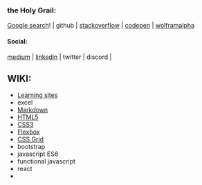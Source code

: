 ### the Holy Grail:

[Google search]([www.GOOGLE.com)! | github | [stackoverflow](https://stackoverflow.com) | [codepen](https://codepen.io/) | [wolframalpha](https://www.wolframalpha.com/)

#### Social:

[medium](https://medium.com/) | [linkedin](https://ro.linkedin.com/) | twitter | discord | 

## WIKI:

* [Learning sites](https://github.com/cnedelcu/testing1234/wiki/learning-sites)
* excel
* [Markdown](https://github.com/cnedelcu/testing1234/wiki/Markdown)
* [HTML5](https://github.com/cnedelcu/testing1234/wiki/HTML5)
* [CSS3](https://github.com/cnedelcu/testing1234/wiki/CSS3)
* [Flexbox](https://github.com/cnedelcu/testing1234/wiki/Flexbox)
* [CSS Grid](https://github.com/cnedelcu/testing1234/wiki/CSS-Grid)
* bootstrap
* javascript ES6
* functional javascript
* react
* 
